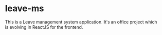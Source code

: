 # leave-ms
This is a Leave management system application. It's an office project which is evolving in ReactJS for the frontend.
